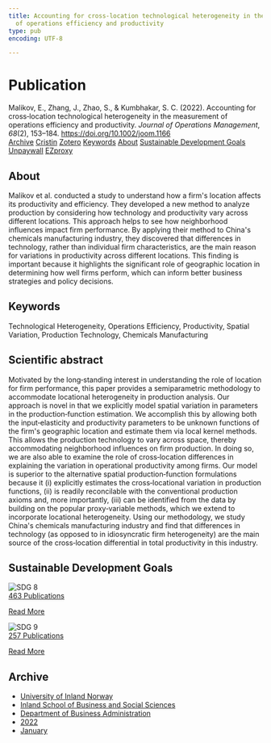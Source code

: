 ```yaml
---
title: Accounting for cross‐location technological heterogeneity in the measurement
  of operations efficiency and productivity
type: pub
encoding: UTF-8

---
```

<h1>Publication</h1>
<article id="csl-bib-container-CDJYQ3SS" class="csl-bib-container">
  <div class="csl-bib-body"> <div class="csl-entry">Malikov, E., Zhang, J., Zhao, S., &#38; Kumbhakar, S. C. (2022). Accounting for cross‐location technological heterogeneity in the measurement of operations efficiency and productivity. <i>Journal of Operations Management</i>, <i>68</i>(2), 153–184. <a href="https://doi.org/10.1002/joom.1166">https://doi.org/10.1002/joom.1166</a></div> </div>
  <div class="csl-bib-buttons">
    <a href="#taxonomy-article-CDJYQ3SS" alt="archive" class="csl-bib-button">Archive</a>
    <a href="https://app.cristin.no/results/show.jsf?id=1978794" alt="Cristin" class="csl-bib-button">Cristin</a>
    <a href="http://zotero.org/groups/5881554/items/CDJYQ3SS" alt="Zotero" class="csl-bib-button">Zotero</a>
    <a href="#keywords-article-CDJYQ3SS" alt="keywords" class="csl-bib-button">Keywords</a>
    <a href="#about-article-CDJYQ3SS" alt="about_pub" class="csl-bib-button">About</a>
    <a href="#sdg-article-CDJYQ3SS" alt="sdg" class="csl-bib-button">Sustainable Development Goals</a>
    <a href="https://arxiv.org/pdf/2302.13430" alt="Unpaywall" class="csl-bib-button">Unpaywall</a>
    <a href="https://arxiv.org/pdf/2302.13430" alt="EZproxy" class="csl-bib-button">EZproxy</a>
  </div>
  <div id="csl-bib-meta-container-CDJYQ3SS"></div>
</article>
<div id="csl-bib-meta-CDJYQ3SS" class="csl-bib-meta">
  <article id="about-article-CDJYQ3SS" class="about_pub-article">
    <h1>About</h1>
    Malikov et al. conducted a study to understand how a firm's location affects its productivity and efficiency. They developed a new method to analyze production by considering how technology and productivity vary across different locations. This approach helps to see how neighborhood influences impact firm performance. By applying their method to China's chemicals manufacturing industry, they discovered that differences in technology, rather than individual firm characteristics, are the main reason for variations in productivity across different locations. This finding is important because it highlights the significant role of geographic location in determining how well firms perform, which can inform better business strategies and policy decisions.
  </article>
  <article id="keywords-article-CDJYQ3SS" class="keywords-article">
    <h1>Keywords</h1>
    Technological Heterogeneity, Operations Efficiency, Productivity, Spatial Variation, Production Technology, Chemicals Manufacturing
  </article>
  <article id="abstract-article-CDJYQ3SS" class="abstract-article">
    <h1>Scientific abstract</h1>
    Motivated by the long‐standing interest in understanding the role of location for firm performance, this paper provides a semiparametric methodology to accommodate locational heterogeneity in production analysis. Our approach is novel in that we explicitly model spatial variation in parameters in the production‐function estimation. We accomplish this by allowing both the input‐elasticity and productivity parameters to be unknown functions of the firm's geographic location and estimate them via local kernel methods. This allows the production technology to vary across space, thereby accommodating neighborhood influences on firm production. In doing so, we are also able to examine the role of cross‐location differences in explaining the variation in operational productivity among firms. Our model is superior to the alternative spatial production‐function formulations because it (i) explicitly estimates the cross‐locational variation in production functions, (ii) is readily reconcilable with the conventional production axioms and, more importantly, (iii) can be identified from the data by building on the popular proxy‐variable methods, which we extend to incorporate locational heterogeneity. Using our methodology, we study China's chemicals manufacturing industry and find that differences in technology (as opposed to in idiosyncratic firm heterogeneity) are the main source of the cross‐location differential in total productivity in this industry.
  </article>
  <article id="sdg-article-CDJYQ3SS" class="sdg-article">
    <h1>Sustainable Development Goals</h1>
    <div class="sdg-container"><div id="sdg8" class="sdg">
        <img src="{{< params subfolder >}}images/sdg/sdg08_en.png" class="image" alt="SDG 8">
        <div class="sdg-overlay">
          <a href="{{< params subfolder >}}en/archive/?sdg=8#archive" class="sdg-publication-count"><span>463</span> Publications</a>
          <p><a href="https://sdgs.un.org/goals/goal8" class="sdg-read-more">Read More</a></p>
        </div>
      </div> <div id="sdg9" class="sdg">
        <img src="{{< params subfolder >}}images/sdg/sdg09_en.png" class="image" alt="SDG 9">
        <div class="sdg-overlay">
          <a href="{{< params subfolder >}}en/archive/?sdg=9#archive" class="sdg-publication-count"><span>257</span> Publications</a>
          <p><a href="https://sdgs.un.org/goals/goal9" class="sdg-read-more">Read More</a></p>
        </div>
      </div></div>
  </article>
  <article id="taxonomy-article-CDJYQ3SS" class="taxonomy-article">
    <h1>Archive</h1>
    <ul>
      <li><a href="{{< params subfolder >}}en/archive/?key=3DCRN523">University of Inland Norway</a></li>
      <li><a href="{{< params subfolder >}}en/archive/?key=DU8Q9LN9">Inland School of Business and Social Sciences</a></li>
      <li><a href="{{< params subfolder >}}en/archive/?key=3IQA89I8">Department of Business Administration</a></li>
      <li><a href="{{< params subfolder >}}en/archive/?key=6THNNMZZ">2022</a></li>
      <li><a href="{{< params subfolder >}}en/archive/?key=UVMJ4AMR">January</a></li>
    </ul>
  </article>
</div>
